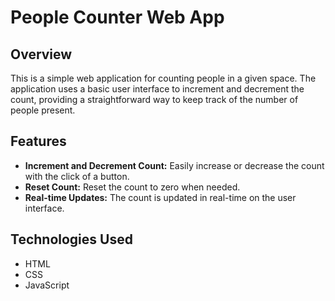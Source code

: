 # People Counter Web App

## Overview

This is a simple web application for counting people in a given space. The application uses a basic user interface to increment and decrement the count, providing a straightforward way to keep track of the number of people present.

## Features

- **Increment and Decrement Count:** Easily increase or decrease the count with the click of a button.
- **Reset Count:** Reset the count to zero when needed.
- **Real-time Updates:** The count is updated in real-time on the user interface.

## Technologies Used

- HTML
- CSS
- JavaScript